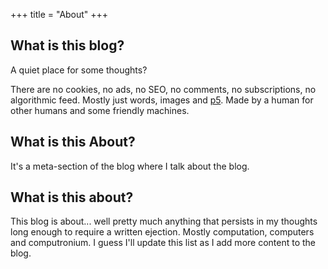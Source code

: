 +++
title = "About"
+++

## What is this blog?
A quiet place for some thoughts?  

There are no cookies, no ads, no SEO, no comments, no subscriptions, no algorithmic feed.  Mostly just words, images and [p5](https://p5js.org/). Made by a human for other humans and some friendly machines.

## What is this About?
It's a meta-section of the blog where I talk about the blog.

## What is this about?
This blog is about... well pretty much anything that persists in my thoughts long enough to require a written ejection. Mostly computation, computers and computronium. I guess I'll update this list as I add more content to the blog. 